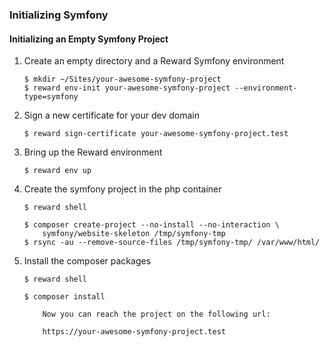 ### Initializing Symfony

#### Initializing an Empty Symfony Project

1. Create an empty directory and a Reward Symfony environment

    ``` shell
    $ mkdir ~/Sites/your-awesome-symfony-project
    $ reward env-init your-awesome-symfony-project --environment-type=symfony
    ```

2. Sign a new certificate for your dev domain

    ``` shell
    $ reward sign-certificate your-awesome-symfony-project.test
    ```

3. Bring up the Reward environment

    ``` shell
    $ reward env up
    ```

4. Create the symfony project in the php container

    ``` shell
    $ reward shell

    $ composer create-project --no-install --no-interaction \
        symfony/website-skeleton /tmp/symfony-tmp
    $ rsync -au --remove-source-files /tmp/symfony-tmp/ /var/www/html/
    ```

5. Install the composer packages

    ``` shell
    $ reward shell

    $ composer install
    ```

    ``` ...note::
        Now you can reach the project on the following url:

        https://your-awesome-symfony-project.test
    ```

